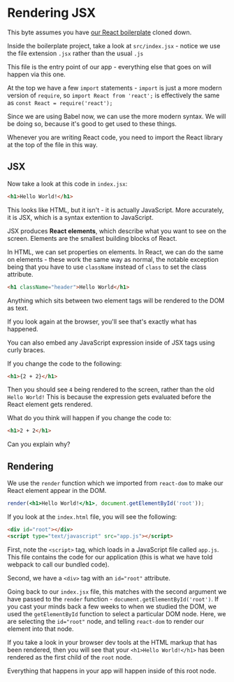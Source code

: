 # Rendering JSX

This byte assumes you have [our React boilerplate](https://github.com/MCRcodes/react-bootstrap) cloned down.

Inside the boilerplate project, take a look at `src/index.jsx` - notice we use the file extension `.jsx` rather than the usual `.js`

This file is the entry point of our app - everything else that goes on will happen via this one.

At the top we have a few `import` statements - `import` is just a more modern version of `require`, so `import React from 'react';` is effectively the same as `const React = require('react');`

Since we are using Babel now, we can use the more modern syntax. We will be doing so, because it's good to get used to these things.

Whenever you are writing React code, you need to import the React library at the top of the file in this way.

## JSX

Now take a look at this code in `index.jsx`:

```html
<h1>Hello World!</h1>
```

This looks like HTML, but it isn't - it is actually JavaScript. More accurately, it is JSX, which is a syntax extention to JavaScript.

JSX produces **React elements**, which describe what you want to see on the screen. Elements are the smallest building blocks of React.

In HTML, we can set properties on elements. In React, we can do the same on elements - these work the same way as normal, the notable exception being that you have to use `className` instead of `class` to set the class attribute.

```html
<h1 className="header">Hello World</h1>
```

Anything which sits between two element tags will be rendered to the DOM as text.

If you look again at the browser, you'll see that's exactly what has happened.

You can also embed any JavaScript expression inside of JSX tags using curly braces.

If you change the code to the following:

```html
<h1>{2 + 2}</h1>
```

Then you should see `4` being rendered to the screen, rather than the old `Hello World!` This is because the expression gets evaluated before the React element gets rendered.

What do you think will happen if you change the code to:

```html
<h1>2 + 2</h1>
```

Can you explain why?

## Rendering

We use the `render` function which we imported from `react-dom` to make our React element appear in the DOM.

```jsx
render(<h1>Hello World!</h1>, document.getElementById('root'));
```

If you look at the `index.html` file, you will see the following:

```html
<div id="root"></div>
<script type="text/javascript" src="app.js"></script>
```

First, note the `<script>` tag, which loads in a JavaScript file called `app.js`. This file contains the code for our application (this is what we have told webpack to call our bundled code).

Second, we have a `<div>` tag with an `id="root"` attribute.

Going back to our `index.jsx` file, this matches with the second argument we have passed to the `render` function - `document.getElementById('root')`. If you cast your minds back a few weeks to when we studied the DOM, we used the `getElementById` function to select a particular DOM node. Here, we are selecting the `id="root"` node, and telling `react-dom` to render our element into that node.

If you take a look in your browser dev tools at the HTML markup that has been rendered, then you will see that your `<h1>Hello World!</h1>` has been rendered as the first child of the `root` node.

Everything that happens in your app will happen inside of this root node.
